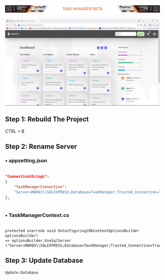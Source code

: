 ![Screenshot](ScreenShots/TaskManager.png)

![Screenshot](ScreenShots/ScreenShots.png)
## Step 1: Rebuild The Project
CTRL + B
## Step 2: Rename Server
### • appsetting.json
```json

"ConnectionStrings":
{
    "TaskManagerConnection":
    "Server=MAR03\\SQLEXPRESS;Database=TaskManager;Trusted_Connection=True;TrustServerCertificate=True"
},
  
```

### • TaskManagerContext.cs
```CSharp

protected override void OnConfiguring(DbContextOptionsBuilder optionsBuilder)
=> optionsBuilder.UseSqlServer
("Server=MAR03\\SQLEXPRESS;Database=TaskManager;Trusted_Connection=True;TrustServerCertificate=true;");

```

## Step 3: Update Database

```
Update-Database

```
